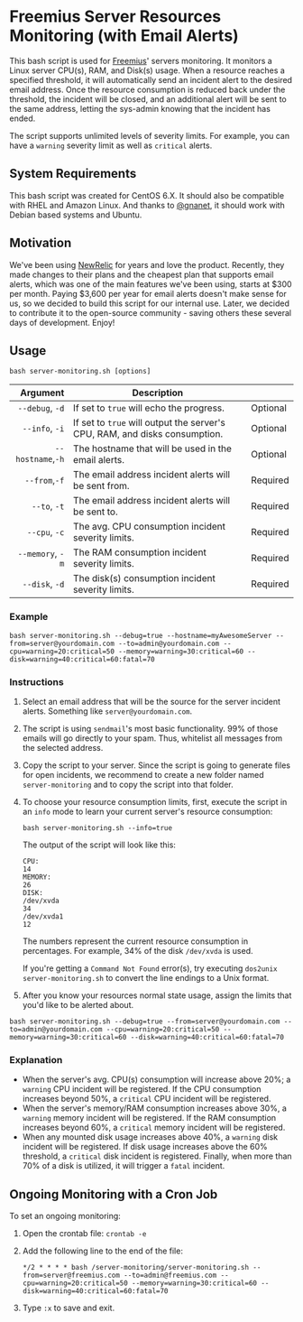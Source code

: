 # Freemius Server Resources Monitoring (with Email Alerts)

This bash script is used for [Freemius](https://freemius.com)' servers monitoring. It monitors a Linux server CPU(s), RAM, and Disk(s) usage. When a resource reaches a specified threshold, it will automatically send an incident alert to the desired email address. Once the resource consumption is reduced back under the threshold, the incident will be closed, and an additional alert will be sent to the same address, letting the sys-admin knowing that the incident has ended.

The script supports unlimited levels of severity limits. For example, you can have a `warning` severity limit as well as `critical` alerts.

## System Requirements
This bash script was created for CentOS 6.X. It should also be compatible with RHEL and Amazon Linux. And thanks to [@gnanet](https://github.com/Freemius/server-monitoring/pull/2), it should work with Debian based systems and Ubuntu.

## Motivation
We've been using [NewRelic](https://newrelic.com) for years and love the product. Recently, they made changes to their plans and the cheapest plan that supports email alerts, which was one of the main features we've been using, starts at $300 per month. Paying $3,600 per year for email alerts doesn't make sense for us, so we decided to build this script for our internal use. Later, we decided to contribute it to the open-source community - saving others these several days of development. Enjoy!

## Usage
`bash server-monitoring.sh [options]`

|          Argument | Description                                                                |          |
|------------------:|----------------------------------------------------------------------------|----------|
|   `--debug`, `-d` | If set to `true` will echo the progress.                                   | Optional |
|    `--info`, `-i` | If set to `true` will output the server's CPU, RAM, and disks consumption. | Optional |
| `--hostname`,`-h` | The hostname that will be used in the email alerts.                        | Optional |
|     `--from`,`-f` | The email address incident alerts will be sent from.                       | Required |
|      `--to`, `-t` | The email address incident alerts will be sent to.                         | Required |
|     `--cpu`, `-c` | The avg. CPU consumption incident severity limits.                         | Required |
|  `--memory`, `-m` | The RAM consumption incident severity limits.                              | Required |
|    `--disk`, `-d` | The disk(s) consumption incident severity limits.                          | Required |

### Example
`bash server-monitoring.sh --debug=true --hostname=myAwesomeServer --from=server@yourdomain.com --to=admin@yourdomain.com --cpu=warning=20:critical=50 --memory=warning=30:critical=60 --disk=warning=40:critical=60:fatal=70`

### Instructions
1. Select an email address that will be the source for the server incident alerts. Something like `server@yourdomain.com`.
2. The script is using `sendmail`'s most basic functionality. 99% of those emails will go directly to your spam. Thus, whitelist all messages from the selected address.
3. Copy the script to your server. Since the script is going to generate files for open incidents, we recommend to create a new folder named `server-monitoring` and to copy the script into that folder.
4. To choose your resource consumption limits, first, execute the script in an `info` mode to learn your current server's resource consumption:

    `bash server-monitoring.sh --info=true`

    The output of the script will look like this:
    ```
    CPU:
    14
    MEMORY:
    26
    DISK:
    /dev/xvda
    34
    /dev/xvda1
    12
    ```
    The numbers represent the current resource consumption in percentages. For example, 34% of the disk `/dev/xvda` is used.
    
    If you're getting a `Command Not Found` error(s), try executing `dos2unix server-monitoring.sh` to convert the line endings to a Unix format.
5. After you know your resources normal state usage, assign the limits that you'd like to be alerted about.

`bash server-monitoring.sh --debug=true --from=server@yourdomain.com --to=admin@yourdomain.com --cpu=warning=20:critical=50 --memory=warning=30:critical=60 --disk=warning=40:critical=60:fatal=70`

### Explanation
- When the server's avg. CPU(s) consumption will increase above 20%; a `warning` CPU incident will be registered. If the CPU consumption increases beyond 50%, a `critical` CPU incident will be registered.
- When the server's memory/RAM consumption increases above 30%, a `warning` memory incident will be registered. If the RAM consumption increases beyond 60%, a `critical` memory incident will be registered.
- When any mounted disk usage increases above 40%, a `warning` disk incident will be registered. If disk usage increases above the 60% threshold, a `critical` disk incident is registered. Finally, when more than 70% of a disk is utilized, it will trigger a `fatal` incident.

## Ongoing Monitoring with a Cron Job
To set an ongoing monitoring:
1. Open the crontab file: `crontab -e`
2. Add the following line to the end of the file:

   `*/2 * * * * bash /server-monitoring/server-monitoring.sh --from=server@freemius.com --to=admin@freemius.com --cpu=warning=20:critical=50 --memory=warning=30:critical=60 --disk=warning=40:critical=60:fatal=70`
3. Type `:x` to save and exit.
